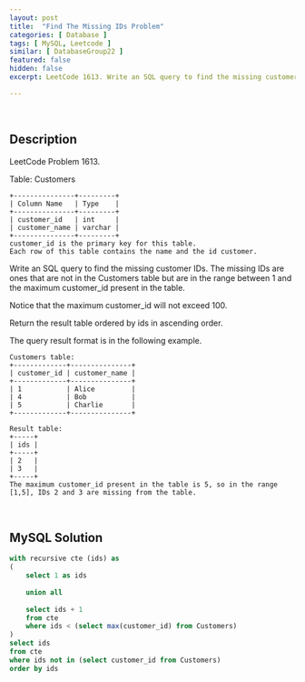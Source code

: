 ```yaml
---
layout: post
title:  "Find The Missing IDs Problem"
categories: [ Database ]
tags: [ MySQL, Leetcode ]
similar: [ DatabaseGroup22 ]
featured: false
hidden: false
excerpt: LeetCode 1613. Write an SQL query to find the missing customer IDs.

---
```


<br />

## Description

LeetCode Problem 1613. 

Table: Customers

```
+---------------+---------+
| Column Name   | Type    |
+---------------+---------+
| customer_id   | int     |
| customer_name | varchar |
+---------------+---------+
customer_id is the primary key for this table.
Each row of this table contains the name and the id customer.
```

Write an SQL query to find the missing customer IDs. The missing IDs are ones that are not in the Customers table but are in the range between 1 and the maximum customer_id present in the table.

Notice that the maximum customer_id will not exceed 100.

Return the result table ordered by ids in ascending order.

The query result format is in the following example.

```
Customers table:
+-------------+---------------+
| customer_id | customer_name |
+-------------+---------------+
| 1           | Alice         |
| 4           | Bob           |
| 5           | Charlie       |
+-------------+---------------+

Result table:
+-----+
| ids |
+-----+
| 2   |
| 3   |
+-----+
The maximum customer_id present in the table is 5, so in the range [1,5], IDs 2 and 3 are missing from the table.
```

<br />

## MySQL Solution


```sql
with recursive cte (ids) as
(
    select 1 as ids
    
    union all
    
    select ids + 1 
    from cte 
    where ids < (select max(customer_id) from Customers)
)
select ids
from cte
where ids not in (select customer_id from Customers)
order by ids
```
